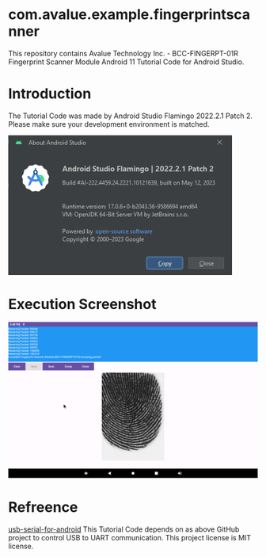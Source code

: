 # com.avalue.example.fingerprintscanner
This repository contains Avalue Technology Inc. - BCC-FINGERPT-01R Fingerprint Scanner Module Android 11 Tutorial Code for Android Studio.

# Introduction
The Tutorial Code was made by Android Studio Flamingo 2022.2.1 Patch 2. Please make sure your development environment is matched.

![Android Studio Version](https://github.com/AlexChang633/com.avalue.example.fingerprintscanner/blob/main/MarkdownDocumentImages/Android.Studio.Version.png?raw=true)

# Execution Screenshot
![Android Studio Version](https://github.com/AlexChang633/com.avalue.example.fingerprintscanner/blob/main/MarkdownDocumentImages/com.avalue.example.fingerprintscanner.png?raw=true)

# Refreence
[usb-serial-for-android](https://github.com/mik3y/usb-serial-for-android "usb-serial-for-android")
This Tutorial Code depends on as above GitHub project to control USB to UART communication.
This project license is MIT license.
